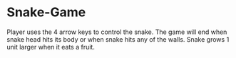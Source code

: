 # Snake-Game

Player uses the 4 arrow keys to control the snake.
The game will end when snake head hits its body or when snake hits any of the walls.
Snake grows 1 unit larger when it eats a fruit.
